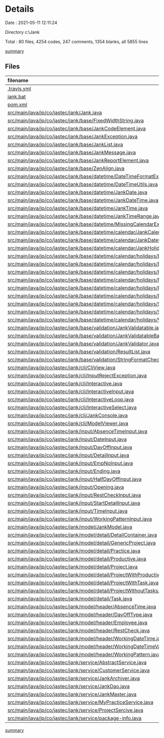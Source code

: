 # Details

Date : 2021-05-11 12:11:24

Directory c:\Jank

Total : 80 files,  4254 codes, 247 comments, 1354 blanks, all 5855 lines

[summary](results.md)

## Files
| filename | language | code | comment | blank | total |
| :--- | :--- | ---: | ---: | ---: | ---: |
| [.travis.yml](/.travis.yml) | YAML | 4 | 0 | 1 | 5 |
| [jank.bat](/jank.bat) | Batch | 7 | 0 | 3 | 10 |
| [pom.xml](/pom.xml) | XML | 204 | 2 | 1 | 207 |
| [src/main/java/jp/co/jastec/jank/Jank.java](/src/main/java/jp/co/jastec/jank/Jank.java) | Java | 10 | 3 | 8 | 21 |
| [src/main/java/jp/co/jastec/jank/base/FixedWidthString.java](/src/main/java/jp/co/jastec/jank/base/FixedWidthString.java) | Java | 94 | 18 | 22 | 134 |
| [src/main/java/jp/co/jastec/jank/base/JankCodeElement.java](/src/main/java/jp/co/jastec/jank/base/JankCodeElement.java) | Java | 26 | 1 | 13 | 40 |
| [src/main/java/jp/co/jastec/jank/base/JankException.java](/src/main/java/jp/co/jastec/jank/base/JankException.java) | Java | 29 | 0 | 8 | 37 |
| [src/main/java/jp/co/jastec/jank/base/JankList.java](/src/main/java/jp/co/jastec/jank/base/JankList.java) | Java | 34 | 6 | 10 | 50 |
| [src/main/java/jp/co/jastec/jank/base/JankMessage.java](/src/main/java/jp/co/jastec/jank/base/JankMessage.java) | Java | 44 | 2 | 10 | 56 |
| [src/main/java/jp/co/jastec/jank/base/JankReportElement.java](/src/main/java/jp/co/jastec/jank/base/JankReportElement.java) | Java | 13 | 3 | 7 | 23 |
| [src/main/java/jp/co/jastec/jank/base/ZenAlign.java](/src/main/java/jp/co/jastec/jank/base/ZenAlign.java) | Java | 101 | 13 | 33 | 147 |
| [src/main/java/jp/co/jastec/jank/base/datetime/DateTimeFormatException.java](/src/main/java/jp/co/jastec/jank/base/datetime/DateTimeFormatException.java) | Java | 14 | 0 | 6 | 20 |
| [src/main/java/jp/co/jastec/jank/base/datetime/DateTimeUtils.java](/src/main/java/jp/co/jastec/jank/base/datetime/DateTimeUtils.java) | Java | 20 | 2 | 9 | 31 |
| [src/main/java/jp/co/jastec/jank/base/datetime/JankDate.java](/src/main/java/jp/co/jastec/jank/base/datetime/JankDate.java) | Java | 162 | 15 | 52 | 229 |
| [src/main/java/jp/co/jastec/jank/base/datetime/JankDateTime.java](/src/main/java/jp/co/jastec/jank/base/datetime/JankDateTime.java) | Java | 24 | 2 | 9 | 35 |
| [src/main/java/jp/co/jastec/jank/base/datetime/JankTime.java](/src/main/java/jp/co/jastec/jank/base/datetime/JankTime.java) | Java | 160 | 16 | 49 | 225 |
| [src/main/java/jp/co/jastec/jank/base/datetime/JankTimeRange.java](/src/main/java/jp/co/jastec/jank/base/datetime/JankTimeRange.java) | Java | 53 | 1 | 16 | 70 |
| [src/main/java/jp/co/jastec/jank/base/datetime/MissingCalendarException.java](/src/main/java/jp/co/jastec/jank/base/datetime/MissingCalendarException.java) | Java | 3 | 0 | 3 | 6 |
| [src/main/java/jp/co/jastec/jank/base/datetime/calendar/JankCalendar.java](/src/main/java/jp/co/jastec/jank/base/datetime/calendar/JankCalendar.java) | Java | 81 | 7 | 25 | 113 |
| [src/main/java/jp/co/jastec/jank/base/datetime/calendar/JankDateCharacteristic.java](/src/main/java/jp/co/jastec/jank/base/datetime/calendar/JankDateCharacteristic.java) | Java | 75 | 10 | 22 | 107 |
| [src/main/java/jp/co/jastec/jank/base/datetime/calendar/JankHoliday.java](/src/main/java/jp/co/jastec/jank/base/datetime/calendar/JankHoliday.java) | Java | 52 | 1 | 18 | 71 |
| [src/main/java/jp/co/jastec/jank/base/datetime/calendar/holidays/EnterpriseHoliday.java](/src/main/java/jp/co/jastec/jank/base/datetime/calendar/holidays/EnterpriseHoliday.java) | Java | 35 | 3 | 13 | 51 |
| [src/main/java/jp/co/jastec/jank/base/datetime/calendar/holidays/EquinoxDay.java](/src/main/java/jp/co/jastec/jank/base/datetime/calendar/holidays/EquinoxDay.java) | Java | 82 | 3 | 18 | 103 |
| [src/main/java/jp/co/jastec/jank/base/datetime/calendar/holidays/HappyMonday.java](/src/main/java/jp/co/jastec/jank/base/datetime/calendar/holidays/HappyMonday.java) | Java | 38 | 3 | 15 | 56 |
| [src/main/java/jp/co/jastec/jank/base/datetime/calendar/holidays/NationsDayoff.java](/src/main/java/jp/co/jastec/jank/base/datetime/calendar/holidays/NationsDayoff.java) | Java | 49 | 4 | 11 | 64 |
| [src/main/java/jp/co/jastec/jank/base/datetime/calendar/holidays/PinpointPatch.java](/src/main/java/jp/co/jastec/jank/base/datetime/calendar/holidays/PinpointPatch.java) | Java | 41 | 2 | 9 | 52 |
| [src/main/java/jp/co/jastec/jank/base/datetime/calendar/holidays/PublicNamedHoliday.java](/src/main/java/jp/co/jastec/jank/base/datetime/calendar/holidays/PublicNamedHoliday.java) | Java | 48 | 2 | 26 | 76 |
| [src/main/java/jp/co/jastec/jank/base/datetime/calendar/holidays/StaticHoliday.java](/src/main/java/jp/co/jastec/jank/base/datetime/calendar/holidays/StaticHoliday.java) | Java | 57 | 4 | 23 | 84 |
| [src/main/java/jp/co/jastec/jank/base/datetime/calendar/holidays/SubstitudeHoliday.java](/src/main/java/jp/co/jastec/jank/base/datetime/calendar/holidays/SubstitudeHoliday.java) | Java | 58 | 7 | 14 | 79 |
| [src/main/java/jp/co/jastec/jank/base/datetime/calendar/holidays/VersionableFactory.java](/src/main/java/jp/co/jastec/jank/base/datetime/calendar/holidays/VersionableFactory.java) | Java | 100 | 8 | 25 | 133 |
| [src/main/java/jp/co/jastec/jank/base/validation/JankValidatable.java](/src/main/java/jp/co/jastec/jank/base/validation/JankValidatable.java) | Java | 4 | 0 | 2 | 6 |
| [src/main/java/jp/co/jastec/jank/base/validation/JankValidatableBase.java](/src/main/java/jp/co/jastec/jank/base/validation/JankValidatableBase.java) | Java | 8 | 0 | 5 | 13 |
| [src/main/java/jp/co/jastec/jank/base/validation/JankValidator.java](/src/main/java/jp/co/jastec/jank/base/validation/JankValidator.java) | Java | 33 | 14 | 16 | 63 |
| [src/main/java/jp/co/jastec/jank/base/validation/ResultList.java](/src/main/java/jp/co/jastec/jank/base/validation/ResultList.java) | Java | 6 | 3 | 4 | 13 |
| [src/main/java/jp/co/jastec/jank/base/validation/StringFormatChecker.java](/src/main/java/jp/co/jastec/jank/base/validation/StringFormatChecker.java) | Java | 104 | 4 | 30 | 138 |
| [src/main/java/jp/co/jastec/jank/cli/CliView.java](/src/main/java/jp/co/jastec/jank/cli/CliView.java) | Java | 43 | 0 | 16 | 59 |
| [src/main/java/jp/co/jastec/jank/cli/InputRejectException.java](/src/main/java/jp/co/jastec/jank/cli/InputRejectException.java) | Java | 22 | 0 | 7 | 29 |
| [src/main/java/jp/co/jastec/jank/cli/Interactive.java](/src/main/java/jp/co/jastec/jank/cli/Interactive.java) | Java | 21 | 0 | 13 | 34 |
| [src/main/java/jp/co/jastec/jank/cli/InteractiveInput.java](/src/main/java/jp/co/jastec/jank/cli/InteractiveInput.java) | Java | 80 | 0 | 29 | 109 |
| [src/main/java/jp/co/jastec/jank/cli/InteractiveLoop.java](/src/main/java/jp/co/jastec/jank/cli/InteractiveLoop.java) | Java | 56 | 2 | 26 | 84 |
| [src/main/java/jp/co/jastec/jank/cli/InteractiveSelect.java](/src/main/java/jp/co/jastec/jank/cli/InteractiveSelect.java) | Java | 119 | 4 | 50 | 173 |
| [src/main/java/jp/co/jastec/jank/cli/JankConsole.java](/src/main/java/jp/co/jastec/jank/cli/JankConsole.java) | Java | 81 | 2 | 24 | 107 |
| [src/main/java/jp/co/jastec/jank/cli/ModelViewer.java](/src/main/java/jp/co/jastec/jank/cli/ModelViewer.java) | Java | 25 | 0 | 11 | 36 |
| [src/main/java/jp/co/jastec/jank/input/AbsenceTimeInput.java](/src/main/java/jp/co/jastec/jank/input/AbsenceTimeInput.java) | Java | 107 | 2 | 32 | 141 |
| [src/main/java/jp/co/jastec/jank/input/DateInput.java](/src/main/java/jp/co/jastec/jank/input/DateInput.java) | Java | 43 | 0 | 12 | 55 |
| [src/main/java/jp/co/jastec/jank/input/DayOffInput.java](/src/main/java/jp/co/jastec/jank/input/DayOffInput.java) | Java | 46 | 0 | 15 | 61 |
| [src/main/java/jp/co/jastec/jank/input/DetailInput.java](/src/main/java/jp/co/jastec/jank/input/DetailInput.java) | Java | 123 | 9 | 39 | 171 |
| [src/main/java/jp/co/jastec/jank/input/EmpNoInput.java](/src/main/java/jp/co/jastec/jank/input/EmpNoInput.java) | Java | 30 | 0 | 11 | 41 |
| [src/main/java/jp/co/jastec/jank/input/Ending.java](/src/main/java/jp/co/jastec/jank/input/Ending.java) | Java | 37 | 3 | 10 | 50 |
| [src/main/java/jp/co/jastec/jank/input/HalfDayOffInput.java](/src/main/java/jp/co/jastec/jank/input/HalfDayOffInput.java) | Java | 51 | 0 | 14 | 65 |
| [src/main/java/jp/co/jastec/jank/input/Opening.java](/src/main/java/jp/co/jastec/jank/input/Opening.java) | Java | 33 | 0 | 11 | 44 |
| [src/main/java/jp/co/jastec/jank/input/RestCheckInput.java](/src/main/java/jp/co/jastec/jank/input/RestCheckInput.java) | Java | 46 | 0 | 17 | 63 |
| [src/main/java/jp/co/jastec/jank/input/StartDetailInput.java](/src/main/java/jp/co/jastec/jank/input/StartDetailInput.java) | Java | 30 | 1 | 10 | 41 |
| [src/main/java/jp/co/jastec/jank/input/TimeInput.java](/src/main/java/jp/co/jastec/jank/input/TimeInput.java) | Java | 58 | 0 | 18 | 76 |
| [src/main/java/jp/co/jastec/jank/input/WorkingPatternInput.java](/src/main/java/jp/co/jastec/jank/input/WorkingPatternInput.java) | Java | 40 | 1 | 14 | 55 |
| [src/main/java/jp/co/jastec/jank/model/JankModel.java](/src/main/java/jp/co/jastec/jank/model/JankModel.java) | Java | 62 | 0 | 21 | 83 |
| [src/main/java/jp/co/jastec/jank/model/detail/DetailContainer.java](/src/main/java/jp/co/jastec/jank/model/detail/DetailContainer.java) | Java | 110 | 4 | 35 | 149 |
| [src/main/java/jp/co/jastec/jank/model/detail/GenericProject.java](/src/main/java/jp/co/jastec/jank/model/detail/GenericProject.java) | Java | 16 | 0 | 8 | 24 |
| [src/main/java/jp/co/jastec/jank/model/detail/Practice.java](/src/main/java/jp/co/jastec/jank/model/detail/Practice.java) | Java | 45 | 1 | 17 | 63 |
| [src/main/java/jp/co/jastec/jank/model/detail/Productive.java](/src/main/java/jp/co/jastec/jank/model/detail/Productive.java) | Java | 38 | 0 | 14 | 52 |
| [src/main/java/jp/co/jastec/jank/model/detail/Project.java](/src/main/java/jp/co/jastec/jank/model/detail/Project.java) | Java | 35 | 0 | 10 | 45 |
| [src/main/java/jp/co/jastec/jank/model/detail/ProjectWithProductive.java](/src/main/java/jp/co/jastec/jank/model/detail/ProjectWithProductive.java) | Java | 20 | 0 | 8 | 28 |
| [src/main/java/jp/co/jastec/jank/model/detail/ProjectWithTask.java](/src/main/java/jp/co/jastec/jank/model/detail/ProjectWithTask.java) | Java | 20 | 0 | 10 | 30 |
| [src/main/java/jp/co/jastec/jank/model/detail/ProjectWithoutTasks.java](/src/main/java/jp/co/jastec/jank/model/detail/ProjectWithoutTasks.java) | Java | 28 | 0 | 10 | 38 |
| [src/main/java/jp/co/jastec/jank/model/detail/Task.java](/src/main/java/jp/co/jastec/jank/model/detail/Task.java) | Java | 43 | 3 | 12 | 58 |
| [src/main/java/jp/co/jastec/jank/model/header/AbsenceTime.java](/src/main/java/jp/co/jastec/jank/model/header/AbsenceTime.java) | Java | 170 | 9 | 49 | 228 |
| [src/main/java/jp/co/jastec/jank/model/header/DayOffType.java](/src/main/java/jp/co/jastec/jank/model/header/DayOffType.java) | Java | 36 | 1 | 10 | 47 |
| [src/main/java/jp/co/jastec/jank/model/header/Employee.java](/src/main/java/jp/co/jastec/jank/model/header/Employee.java) | Java | 43 | 2 | 12 | 57 |
| [src/main/java/jp/co/jastec/jank/model/header/RestCheck.java](/src/main/java/jp/co/jastec/jank/model/header/RestCheck.java) | Java | 109 | 14 | 35 | 158 |
| [src/main/java/jp/co/jastec/jank/model/header/WorkingDateTime.java](/src/main/java/jp/co/jastec/jank/model/header/WorkingDateTime.java) | Java | 127 | 1 | 47 | 175 |
| [src/main/java/jp/co/jastec/jank/model/header/WorkingDateTimeValidator.java](/src/main/java/jp/co/jastec/jank/model/header/WorkingDateTimeValidator.java) | Java | 71 | 1 | 28 | 100 |
| [src/main/java/jp/co/jastec/jank/model/header/WorkingPattern.java](/src/main/java/jp/co/jastec/jank/model/header/WorkingPattern.java) | Java | 24 | 2 | 11 | 37 |
| [src/main/java/jp/co/jastec/jank/service/AbstractService.java](/src/main/java/jp/co/jastec/jank/service/AbstractService.java) | Java | 3 | 0 | 3 | 6 |
| [src/main/java/jp/co/jastec/jank/service/CustomerService.java](/src/main/java/jp/co/jastec/jank/service/CustomerService.java) | Java | 64 | 3 | 14 | 81 |
| [src/main/java/jp/co/jastec/jank/service/JankArchiver.java](/src/main/java/jp/co/jastec/jank/service/JankArchiver.java) | Java | 36 | 3 | 15 | 54 |
| [src/main/java/jp/co/jastec/jank/service/JankDao.java](/src/main/java/jp/co/jastec/jank/service/JankDao.java) | Java | 3 | 0 | 3 | 6 |
| [src/main/java/jp/co/jastec/jank/service/JankMaster.java](/src/main/java/jp/co/jastec/jank/service/JankMaster.java) | Java | 81 | 11 | 32 | 124 |
| [src/main/java/jp/co/jastec/jank/service/MyPracticeService.java](/src/main/java/jp/co/jastec/jank/service/MyPracticeService.java) | Java | 66 | 1 | 24 | 91 |
| [src/main/java/jp/co/jastec/jank/service/ProjectSercive.java](/src/main/java/jp/co/jastec/jank/service/ProjectSercive.java) | Java | 39 | 4 | 11 | 54 |
| [src/main/java/jp/co/jastec/jank/service/package-info.java](/src/main/java/jp/co/jastec/jank/service/package-info.java) | Java | 1 | 4 | 0 | 5 |

[summary](results.md)